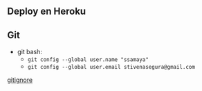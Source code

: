 ## Deploy en Heroku

## Git

* git bash:
    * `git config --global user.name "ssamaya"`
    * `git config --global user.email stivenasegura@gmail.com `


[gitignore](gitignore.io)


